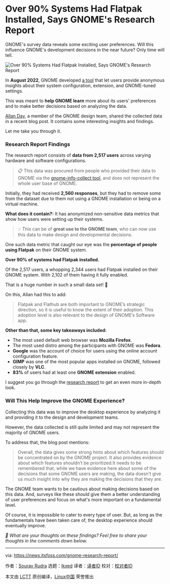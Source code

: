 [#]: subject: "Over 90% Systems Had Flatpak Installed, Says GNOME's Research Report"
[#]: via: "https://news.itsfoss.com/gnome-research-report/"
[#]: author: "Sourav Rudra https://news.itsfoss.com/author/sourav/"
[#]: collector: "lkxed"
[#]: translator: " "
[#]: reviewer: " "
[#]: publisher: " "
[#]: url: " "

Over 90% Systems Had Flatpak Installed, Says GNOME's Research Report
======

GNOME's survey data reveals some exciting user preferences. Will this influence GNOME's development decisions in the near future? Only time will tell.

![Over 90% Systems Had Flatpak Installed, Says GNOME's Research Report][1]

In **August 2022**, GNOME developed [a tool][2] that let users provide anonymous insights about their system configuration, extension, and GNOME-tuned settings.

This was meant to **help GNOME learn** more about its users' preferences and to make better decisions based on analyzing the data.

[Allan Day][3], a member of the GNOME design team, shared the collected data in a recent blog post. It contains some interesting insights and findings.

Let me take you through it.

### Research Report Findings

The research report consists of **data from 2,517 users** across varying hardware and software configurations.

> 📋 This data was procured from people who provided their data to GNOME via the [gnome-info-collect tool][4], and does not represent the whole user base of GNOME.

Initially, they had received **2,560 responses**, but they had to remove some from the dataset due to them not using a GNOME installation or being on a virtual machine.

**What does it contain?:** It has anonymized non-sensitive data metrics that show how users were setting up their systems.

> 💡 This can be of **great use to the GNOME team**, who can now use this data to make design and developmental decisions.

One such data metric that caught our eye was the **percentage of people using Flatpak** on their GNOME system.

**Over 90% of systems had Flatpak installed.**

Of the 2,517 users, a whopping 2,344 users had Flatpak installed on their GNOME system. With 2,102 of them having it fully enabled.

That is a huge number in such a small data set! 🤯

On this, Allan had this to add:

> Flatpak and Flathub are both important to GNOME’s strategic direction, so it is useful to know the extent of their adoption. This adoption level is also relevant to the design of GNOME’s Software app.

**Other than that, some key takeaways included:**

- The most used default web browser was **Mozilla Firefox**.
- The most used distro among the participants with GNOME was **Fedora**.
- **Google** was the account of choice for users using the online account configuration feature.
- **GIMP** was one of the most popular apps installed on GNOME, followed closely by **VLC**.
- **83%** of users had at least one **GNOME extension** enabled.

I suggest you go through the [research report][5] to get an even more in-depth look.

### Will This Help Improve the GNOME Experience?

Collecting this data was to improve the desktop experience by analyzing it and providing it to the design and development teams.

However, the data collected is still quite limited and may not represent the majority of GNOME users.

To address that, the blog post mentions:

> Overall, the data gives some strong hints about which features should be concentrated on by the GNOME project. It also provides evidence about which features shouldn’t be prioritized.It needs to be remembered that, while we have evidence here about some of the decisions that some GNOME users are making, the data doesn’t give us much insight into why they are making the decisions that they are.

The GNOME team wants to be cautious about making decisions based on this data. And, surveys like these should give them a better understanding of user preferences and focus on what's more important on a fundamental level.

Of course, it is impossible to cater to every type of user. But, as long as the fundamentals have been taken care of, the desktop experience should eventually improve.

_💬 What are your thoughts on these findings? Feel free to share your thoughts in the comments down below._

--------------------------------------------------------------------------------

via: https://news.itsfoss.com/gnome-research-report/

作者：[Sourav Rudra][a]
选题：[lkxed][b]
译者：[译者ID](https://github.com/译者ID)
校对：[校对者ID](https://github.com/校对者ID)

本文由 [LCTT](https://github.com/LCTT/TranslateProject) 原创编译，[Linux中国](https://linux.cn/) 荣誉推出

[a]: https://news.itsfoss.com/author/sourav/
[b]: https://github.com/lkxed
[1]: https://news.itsfoss.com/content/images/size/w2000/2023/01/flatpak-gnome-research-report.jpg
[2]: https://news.itsfoss.com/gnome-improve-tool/
[3]: https://twitter.com/allanday
[4]: https://gitlab.gnome.org/vstanek/gnome-info-collect/
[5]: https://blogs.gnome.org/aday/2023/01/18/gnome-info-collect-what-we-learned/
